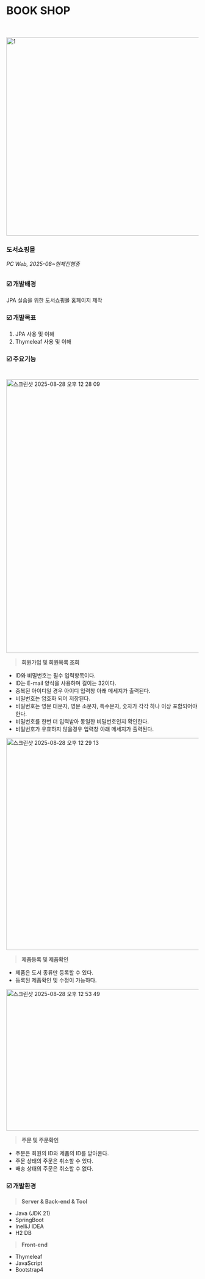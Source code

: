 # BOOK SHOP
<br>
<br>
<img width="917" height="518" alt="1" src="https://github.com/user-attachments/assets/b2cb113c-8a19-489a-8dda-1acd58e2affe" />

### 도서쇼핑몰
*PC Web, 2025-08~현재진행중*
<br>

##

### ☑️ 개발배경
JPA 실습을 위한 도서쇼핑몰 홈페이지 제작
<br>

### ☑️ 개발목표
1. JPA 사용 및 이해
2. Thymeleaf 사용 및 이해

### ☑️ 주요기능<br><br>
<img width="755" height="715" alt="스크린샷 2025-08-28 오후 12 28 09" src="https://github.com/user-attachments/assets/ac588dc2-6ffb-4c19-9136-11f42b751e42" />

>  **회원가입 및 회원목록 조회**
 - ID와 비밀번호는 필수 입력항목이다.
 - ID는 E-mail 양식을 사용하며 길이는 32이다.
 - 중복된 아이디일 경우 아이디 입력창 아래 메세지가 출력된다.
 - 비밀번호는 암호화 되어 저장된다.
 - 비밀번호는 영문 대문자, 영문 소문자, 특수문자, 숫자가 각각 하나 이상 포함되어야 한다.
 - 비밀번호를 한번 더 입력받아 동일한 비밀번호인지 확인한다.
 - 비밀번호가 유효하지 않을경우 입력창 아래 메세지가 출력된다.<br>

<img width="763" height="554" alt="스크린샷 2025-08-28 오후 12 29 13" src="https://github.com/user-attachments/assets/7cd45302-08f9-42be-8418-f87569cc2e7c" />

>  **제품등록 및 제품확인**
- 제품은 도서 종류만 등록할 수 있다.
- 등록된 제품확인 및 수정이 가능하다.<br>

<img width="883" height="370" alt="스크린샷 2025-08-28 오후 12 53 49" src="https://github.com/user-attachments/assets/2a3e5e1b-5fc6-4d59-95a1-7a4661032aab" />


>  **주문 및 주문확인**
- 주문은 회원의 ID와 제품의 ID를 받아온다.
- 주문 상태의 주문은 취소할 수 있다.
- 배송 상태의 주문은 취소할 수 없다.<br>

### ☑️ 개발환경
> **Server & Back-end & Tool**
- Java (JDK 21)
- SpringBoot
- InelliJ IDEA
- H2 DB

> **Front-end**
- Thymeleaf
- JavaScript
- Bootstrap4
<br>

